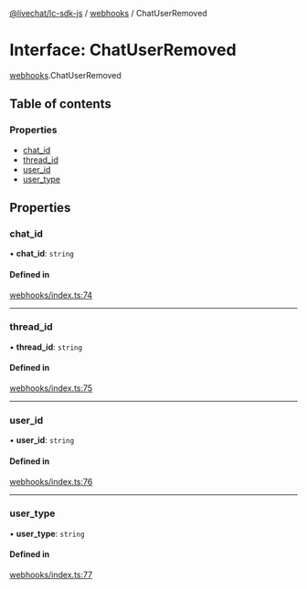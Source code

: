 [@livechat/lc-sdk-js](../README.md) / [webhooks](../modules/webhooks.md) / ChatUserRemoved

# Interface: ChatUserRemoved

[webhooks](../modules/webhooks.md).ChatUserRemoved

## Table of contents

### Properties

- [chat\_id](webhooks.ChatUserRemoved.md#chat_id)
- [thread\_id](webhooks.ChatUserRemoved.md#thread_id)
- [user\_id](webhooks.ChatUserRemoved.md#user_id)
- [user\_type](webhooks.ChatUserRemoved.md#user_type)

## Properties

### chat\_id

• **chat\_id**: `string`

#### Defined in

[webhooks/index.ts:74](https://github.com/livechat/lc-sdk-js/blob/11cc290/src/webhooks/index.ts#L74)

___

### thread\_id

• **thread\_id**: `string`

#### Defined in

[webhooks/index.ts:75](https://github.com/livechat/lc-sdk-js/blob/11cc290/src/webhooks/index.ts#L75)

___

### user\_id

• **user\_id**: `string`

#### Defined in

[webhooks/index.ts:76](https://github.com/livechat/lc-sdk-js/blob/11cc290/src/webhooks/index.ts#L76)

___

### user\_type

• **user\_type**: `string`

#### Defined in

[webhooks/index.ts:77](https://github.com/livechat/lc-sdk-js/blob/11cc290/src/webhooks/index.ts#L77)
